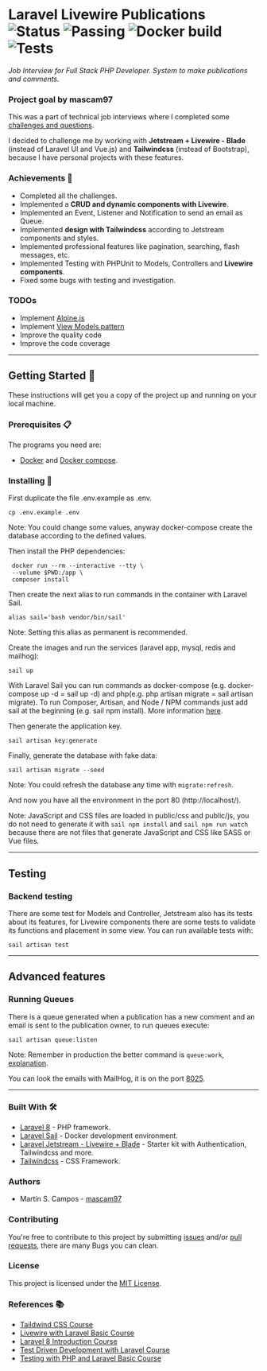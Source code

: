 # Laravel Livewire Publications ![Status](https://img.shields.io/badge/status-in_refactoring-yellowgreen) ![Passing](https://img.shields.io/badge/build-passing-green) ![Docker build](https://img.shields.io/badge/docker_build-passing-green) ![Tests](https://img.shields.io/badge/tests-100%25-green)

_Job Interview for Full Stack PHP Developer. System to make publications and comments._

### Project goal by mascam97

This was a part of technical job interviews where I completed some [challenges and questions](.job-interview).

I decided to challenge me by working with **Jetstream + Livewire - Blade** (instead of Laravel UI and Vue.js) and **Tailwindcss** (instead of Bootstrap), because I have personal projects with these features.

### Achievements :star2:

- Completed all the challenges.
- Implemented a **CRUD and dynamic components with Livewire**.
- Implemented an Event, Listener and Notification to send an email as Queue.
- Implemented **design with Tailwindcss** according to Jetstream components and styles.
- Implemented professional features like pagination, searching, flash messages, etc.
- Implemented Testing with PHPUnit to Models, Controllers and **Livewire components**.
- Fixed some bugs with testing and investigation.

### TODOs

- Implement [Alpine.js](https://alpinejs.dev/)
- Implement [View Models pattern](https://github.com/spatie/laravel-view-models)
- Improve the quality code
- Improve the code coverage

---
## Getting Started :rocket:

These instructions will get you a copy of the project up and running on your local machine.

### Prerequisites :clipboard:

The programs you need are:

-   [Docker](https://www.docker.com/get-started) and [Docker compose](https://docs.docker.com/compose/install/).

### Installing 🔧

First duplicate the file .env.example as .env.

```
cp .env.example .env
```

Note: You could change some values, anyway docker-compose create the database according to the defined values.

Then install the PHP dependencies:

```
 docker run --rm --interactive --tty \
 --volume $PWD:/app \
 composer install
```

Then create the next alias to run commands in the container with Laravel Sail.

```
alias sail='bash vendor/bin/sail'
```

Note: Setting this alias as permanent is recommended.  

Create the images and run the services (laravel app, mysql, redis and mailhog):

```
sail up
```

With Laravel Sail you can run commands as docker-compose (e.g. docker-compose up -d = sail up -d) and php(e.g. php artisan migrate = sail artisan migrate). To run Composer, Artisan, and Node / NPM commands just add sail at the beginning (e.g. sail npm install). More information [here](https://laravel.com/docs/8.x/sail).

Then generate the application key.

```
sail artisan key:generate
```

Finally, generate the database with fake data:

```
sail artisan migrate --seed
```

Note: You could refresh the database any time with `migrate:refresh`.

And now you have all the environment in the port 80 (http://localhost/).

Note: JavaScript and CSS files are loaded in public/css and public/js, you do not need to generate it with `sail npm install` and `sail npm run watch` because there are not files that generate JavaScript and CSS like SASS or Vue files. 

---

## Testing

### Backend testing

There are some test for Models and Controller, Jetstream also has its tests about its features, for Livewire components there are some tests to validate its functions and placement in some view. You can run available tests with:

```
sail artisan test
```

---
## Advanced features

### Running Queues

There is a queue generated when a publication has a new comment and an email is sent to the publication owner, to run queues execute:

```
sail artisan queue:listen
```

Note: Remember in production the better command is `queue:work`, [explanation](https://laravel-news.com/queuelisten).

You can look the emails with MailHog, it is on the port [8025](http://localhost:8025).

---

### Built With 🛠️

-   [Laravel 8](https://laravel.com/docs/8.x/releases/) - PHP framework.
-   [Laravel Sail](https://laravel.com/docs/8.x/sail) - Docker development environment.
-   [Laravel Jetstream - Livewire + Blade](https://jetstream.laravel.com/2.x/introduction.html#livewire-blade) - Starter kit with Authentication, Tailwindcss and more.
-   [Tailwindcss](https://tailwindcss.com/) - CSS Framework.

### Authors

-   Martín S. Campos - [mascam97](https://github.com/mascam97)

### Contributing

You're free to contribute to this project by submitting [issues](https://github.com/mascam97/laravel-livewire-publications/issues) and/or [pull requests](https://github.com/mascam97/laravel-livewire-publications/pulls), there are many Bugs you can clean.

### License

This project is licensed under the [MIT License](https://choosealicense.com/licenses/mit/).

### References :books:

- [Taildwind CSS Course](https://platzi.com/clases/tailwind-css/)
- [Livewire with Laravel Basic Course](https://www.youtube.com/playlist?list=PLhCiuvlix-rSRRmZAL2CNOMAUjgEiFoSl)
- [Laravel 8 Introduction Course](https://platzi.com/clases/intro-laravel/)
- [Test Driven Development with Laravel Course](https://platzi.com/clases/laravel-tdd/)
- [Testing with PHP and Laravel Basic Course](https://platzi.com/clases/laravel-testing/)
